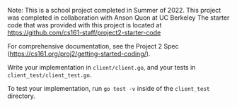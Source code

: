 Note: This is a school project completed in Summer of 2022. This project was completed in collaboration with Anson Quon at UC Berkeley
The starter code that was provided with this project is located at https://github.com/cs161-staff/project2-starter-code




For comprehensive documentation, see the Project 2 Spec (https://cs161.org/proj2/getting-started-coding/).

Write your implementation in `client/client.go`, and your tests in `client_test/client_test.go`.

To test your implementation, run `go test -v` inside of the `client_test` directory.

